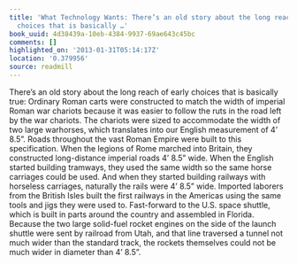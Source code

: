 ```yaml
---
title: 'What Technology Wants: There’s an old story about the long reach of early
  choices that is basically …'
book_uuid: 4d38439a-10eb-4384-9937-69ae643c45bc
comments: []
highlighted_on: '2013-01-31T05:14:17Z'
location: '0.379956'
source: readmill
---
```


There’s an old story about the long reach of early choices that is basically true: Ordinary Roman carts were constructed to match the width of imperial Roman war chariots because it was easier to follow the ruts in the road left by the war chariots. The chariots were sized to accommodate the width of two large warhorses, which translates into our English measurement of 4’ 8.5”. Roads throughout the vast Roman Empire were built to this specification. When the legions of Rome marched into Britain, they constructed long-distance imperial roads 4’ 8.5” wide. When the English started building tramways, they used the same width so the same horse carriages could be used. And when they started building railways with horseless carriages, naturally the rails were 4’ 8.5” wide. Imported laborers from the British Isles built the first railways in the Americas using the same tools and jigs they were used to. Fast-forward to the U.S. space shuttle, which is built in parts around the country and assembled in Florida. Because the two large solid-fuel rocket engines on the side of the launch shuttle were sent by railroad from Utah, and that line traversed a tunnel not much wider than the standard track, the rockets themselves could not be much wider in diameter than 4’ 8.5”.